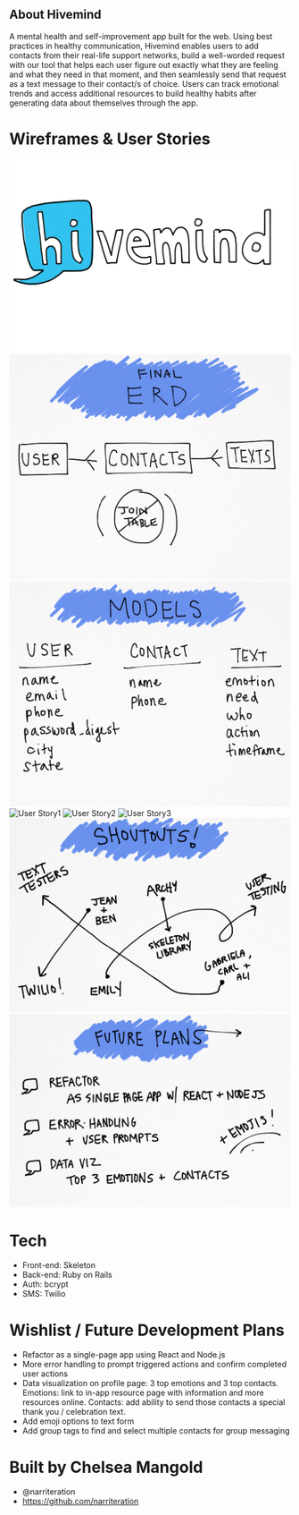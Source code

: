 ## About Hivemind

A mental health and self-improvement app built for the web. Using best practices in healthy communication, Hivemind enables users to add contacts from their real-life support networks, build a well-worded request with our tool that helps each user figure out exactly what they are feeling and what they need in that moment, and then seamlessly send that request as a text message to their contact/s of choice. Users can track emotional trends and access additional resources to build healthy habits after generating data about themselves through the app.

# Wireframes & User Stories

![Logo](app/assets/images/logo.png)
![ERD](app/assets/images/final_erd.jpg)
![Models:](app/assets/images/models.jpg)
![User Story1]()
![User Story2]()
![User Story3]()
![Shoutouts](app/assets/images/shoutouts.jpg)
![Future Plans](app/assets/images/future_plans.jpg)


# Tech
- Front-end: Skeleton
- Back-end: Ruby on Rails
- Auth: bcrypt
- SMS: Twilio

# Wishlist / Future Development Plans

- Refactor as a single-page app using React and Node.js
- More error handling to prompt triggered actions and confirm completed user actions
- Data visualization on profile page: 3 top emotions and 3 top contacts. Emotions: link to in-app resource page with information and more resources online. Contacts: add ability to send those contacts a special thank you / celebration text.
- Add emoji options to text form
- Add group tags to find and select multiple contacts for group messaging

# Built by Chelsea Mangold
- @narriteration
- https://github.com/narriteration
